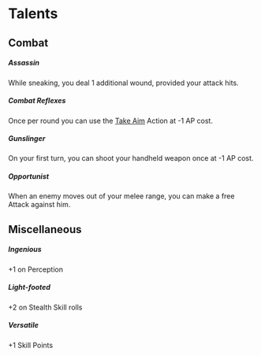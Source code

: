 # Talents

## Combat

<div class="qs-list-test" markdown="1">

##### Assassin

While sneaking, you deal 1 additional wound, provided your attack hits.

##### Combat Reflexes

Once per round you can use the [Take Aim](/crisis#take-aim) Action at -1 AP
cost.

##### Gunslinger

On your first turn, you can shoot your handheld weapon once at -1 AP cost.

##### Opportunist

When an enemy moves out of your melee range, you can make a free Attack
against him.

</div>

## Miscellaneous

<div class="qs-list-test" markdown="1">

##### Ingenious

+1 on Perception

##### Light-footed

+2 on Stealth Skill rolls

##### Versatile

+1 Skill Points

</div>
